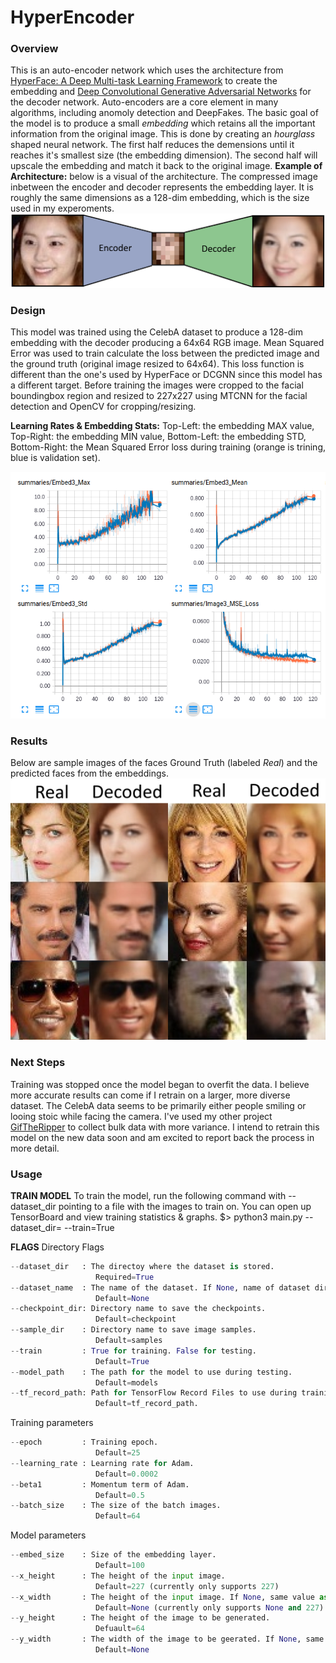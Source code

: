 # HyperEncoder
### Overview
This is an auto-encoder network which uses the architecture from [HyperFace: A Deep Multi-task Learning Framework](https://arxiv.org/abs/1603.01249) to create the embedding and [Deep Convolutional Generative Adversarial Networks](https://arxiv.org/abs/1511.06434) for the decoder network.
Auto-encoders are a core element in many algorithms, including anomoly detection and DeepFakes. The basic goal of the model is to produce a small *embedding* which retains all the important information from the original image. This is done by creating an *hourglass* shaped neural network. The first half reduces the demensions until it reaches it's smallest size (the embedding dimension). The second half will upscale the embedding and match it back to the original image. 
**Example of Architecture:** below is a visual of the architecture. The compressed image inbetween the encoder and decoder represents the embedding layer. It is roughly the same dimensions as a 128-dim embedding, which is the size used in my experoments.
![alt text](https://github.com/lucaspettit/HyperEncoder/blob/master/images/encode-decode%20example.png)

### Design
This model was trained using the CelebA dataset to produce a 128-dim embedding with the decoder producing a 64x64 RGB image. Mean Squared Error was used to train calculate the loss between the predicted image and the ground truth (original image resized to 64x64). This loss function is different than the one's used by HyperFace or DCGNN since this model has a different target.
Before training the images were cropped to the facial boundingbox region and resized to 227x227 using MTCNN for the facial detection and OpenCV for cropping/resizing.

**Learning Rates & Embedding Stats:** Top-Left: the embedding MAX value, Top-Right: the embedding MIN value, Bottom-Left: the embedding STD, Bottom-Right: the Mean Squared Error loss during training (orange is trining, blue is validation set).


![alt text](https://github.com/lucaspettit/HyperEncoder/blob/master/images/Screenshot%20from%202018-03-13%2008-51-17.png)

### Results
Below are sample images of the faces Ground Truth (labeled *Real*) and the predicted faces from the embeddings.
![alt text](https://github.com/lucaspettit/HyperEncoder/blob/master/images/test_images_epoch_20_face_only.jpg)

### Next Steps
Training was stopped once the model began to overfit the data. I believe more accurate results can come if I retrain on a larger, more diverse dataset. The CelebA data seems to be primarily either people smiling or looing stoic while facing the camera. I've used my other project [GifTheRipper](https://github.com/lucaspettit/GifTheRipper) to collect bulk data with more variance. I intend to retrain this model on the new data soon and am excited to report back the process in more detail.

### Usage

**TRAIN MODEL**
To train the model, run the following command with --dataset_dir pointing to a file with the images to train on. 
You can open up TensorBoard and view training statistics & graphs. 
$> python3 main.py --dataset_dir=<path to dataset> --train=True


**FLAGS**
Directory Flags
```Python
--dataset_dir   : The directoy where the dataset is stored.
                   Required=True
--dataset_name  : The name of the dataset. If None, name of dataset directory will be used.
                   Default=None
--checkpoint_dir: Directory name to save the checkpoints.
                   Default=checkpoint
--sample_dir    : Directory name to save image samples.
                   Default=samples
--train         : True for training. False for testing.
                   Default=True
--model_path    : The path for the model to use during testing.
                   Default=models
--tf_record_path: Path for TensorFlow Record Files to use during training.
                   Default=tf_record_path.
```

Training parameters
```Python
--epoch         : Training epoch. 
                   Default=25
--learning_rate : Learning rate for Adam. 
                   Default=0.0002
--beta1         : Momentum term of Adam.
                   Default=0.5
--batch_size    : The size of the batch images.
                   Default=64
```

Model parameters
```Python
--embed_size    : Size of the embedding layer.
                   Default=100
--x_height      : The height of the input image.
                   Default=227 (currently only supports 227)
--x_width       : The height of the input image. If None, same value as x_height.
                   Default=None (currently only supports None and 227)
--y_height      : The height of the image to be generated.
                   Defuault=64
--y_width       : The width of the image to be geerated. If None, same value as y_height.
                   Default=None
```